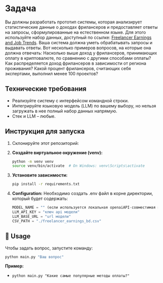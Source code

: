 #  Задача

Вы должны разработать прототип системы, которая анализирует статистические данные о доходах фрилансеров и предоставляет ответы на запросы, сформулированные на естественном языке. Для этого используйте набор данных, доступный по ссылке: [Freelancer Earnings and Job Trends](https://www.kaggle.com/datasets/shohinurpervezshohan/freelancer-earnings-and-job-trends/data).
Ваша система должна уметь обрабатывать запросы и выдавать ответы. Вот несколько примеров вопросов, на которые она должна отвечать:
Насколько выше доход у фрилансеров, принимающих оплату в криптовалюте, по сравнению с другими способами оплаты?
Как распределяется доход фрилансеров в зависимости от региона проживания?
Какой процент фрилансеров, считающих себя экспертами, выполнил менее 100 проектов?


## Технические требования

- Реализуйте систему с интерфейсом командной строки.
- Интегрируйте языковую модель (LLM) по вашему выбору, но нельзя загружать в нее полный набор данных напрямую.
- Стек и LLM – любые.



## Инструкция для запуска

1.  Склонируйте этот репозиторий:

2.  **Создайте виртуальное окружение (venv):**
    ```bash
    python -m venv venv
    source venv/bin/activate  # On Windows: venv\Scripts\activate
    ```

3.  **Установите зависимости:**

    ```bash
    pip install -r requirements.txt
    ```

4.  **Configuration:**
    Необходимо создать .env файл в корне директории, который будет содержать:
    ```python
    MODEL_NAME = "" (если используется локальная openaiAPI-совместимая модель, то значение не важно)
    LLM_API_KEY = "ключ api модели"
    LLM_BASE_URL = "url модели"
    CSV_PATH = "./freelancer_earnings_bd.csv"
    ```


## 🚀 Usage

Чтобы задать вопрос, запустите команду:

```bash
python main.py "Ваш вопрос"
```

**Пример:**

*   `python main.py "Какие самые популярные методы оплаты?"`